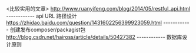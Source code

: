 <比较实用的文章>
http://www.ruanyifeng.com/blog/2014/05/restful_api.html   		------------	api URL 路径设计
https://zhidao.baidu.com/question/1431602256399923059.html		------------	创建发布composer/packagist包
http://blog.csdn.net/haiross/article/details/50427382		    ------------	数据库设计原则